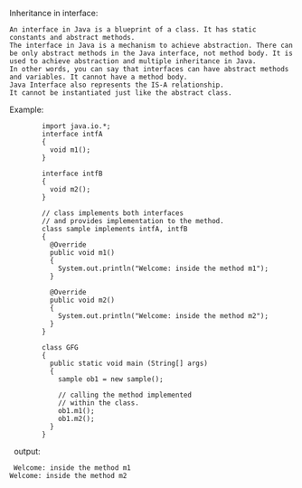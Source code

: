 Inheritance in interface:

    An interface in Java is a blueprint of a class. It has static constants and abstract methods.
    The interface in Java is a mechanism to achieve abstraction. There can be only abstract methods in the Java interface, not method body. It is used to achieve abstraction and multiple inheritance in Java.
    In other words, you can say that interfaces can have abstract methods and variables. It cannot have a method body.
    Java Interface also represents the IS-A relationship.
    It cannot be instantiated just like the abstract class.
    
  Example:
    
    
            import java.io.*; 
            interface intfA 
            { 
              void m1(); 
            } 

            interface intfB 
            { 
              void m2(); 
            } 

            // class implements both interfaces 
            // and provides implementation to the method. 
            class sample implements intfA, intfB 
            { 
              @Override
              public void m1() 
              { 
                System.out.println("Welcome: inside the method m1"); 
              } 

              @Override
              public void m2() 
              { 
                System.out.println("Welcome: inside the method m2"); 
              } 
            } 

            class GFG 
            { 
              public static void main (String[] args) 
              { 
                sample ob1 = new sample(); 

                // calling the method implemented 
                // within the class. 
                ob1.m1(); 
                ob1.m2(); 
              } 
            } 
 
 output:
 
     Welcome: inside the method m1
    Welcome: inside the method m2
